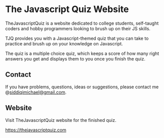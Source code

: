# The Javascript Quiz Website 

TheJavascriptQuiz is a website dedicated to college students, self-taught coders and hobby programmers looking to brush up on their JS skills.

TJQ provides you with a Javascript-themed quiz that you can take to practice and brush up on your knowledge on Javascript.

The quiz is a multiple choice quiz, which keeps a score of how many right answers you get and displays them to you once you finish the quiz.

## Contact

If you have problems, questions, ideas or suggestions, please contact me @siddiqimichael@gmail.com.

## Website

Visit TheJavascriptQuiz website for the finished quiz.

https://thejavascriptquiz.com

